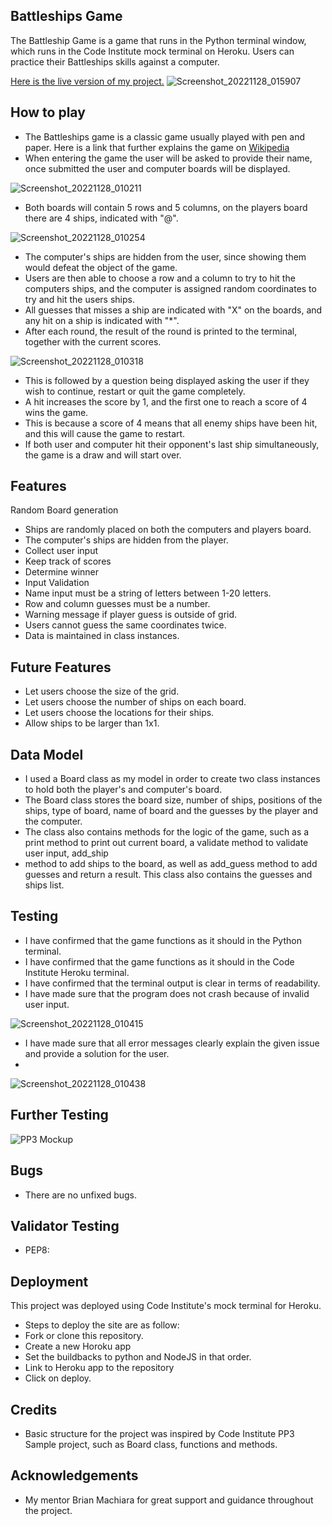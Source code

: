 ## Battleships Game
The Battleship Game is a game that runs in the Python terminal window, which runs in the Code Institute mock terminal on Heroku. 
Users can practice their Battleships skills against a computer.

[Here is the live version of my project.](https://thebattleships-game.herokuapp.com/)
![Screenshot_20221128_015907](https://user-images.githubusercontent.com/114813115/204283826-bca83c4b-a898-4f69-b3df-4716d6f9d5e2.png)

## How to play
- The Battleships game is a classic game usually played with pen and paper. Here is a link that further explains the game on [Wikipedia](https://en.wikipedia.org/wiki/Battleship_(game))
- When entering the game the user will be asked to provide their name, once submitted the user and computer boards will be displayed.

![Screenshot_20221128_010211](https://user-images.githubusercontent.com/114813115/204273765-99c29d07-b2ce-489c-ac07-f46a367f6f01.png)

- Both boards will contain 5 rows and 5 columns, on the players board there are 4 ships, indicated with "@".

![Screenshot_20221128_010254](https://user-images.githubusercontent.com/114813115/204273865-3555bf43-603f-42bf-ae57-bf827aac3bff.png)

- The computer's ships are hidden from the user, since showing them would defeat the object of the game.
- Users are then able to choose a row and a column to try to hit the computers ships, and the computer is assigned random coordinates to try and hit the users ships.
- All guesses that misses a ship are indicated with "X" on the boards, and any hit on a ship is indicated with "*". 
- After each round, the result of the round is printed to the terminal, together with the current scores.

![Screenshot_20221128_010318](https://user-images.githubusercontent.com/114813115/204274007-f43a1396-354f-4b9f-b03e-c08bd77ce347.png)

- This is followed by a question being displayed asking the user if they wish to continue, restart or quit the game completely.
- A hit increases the score by 1, and the first one to reach a score of 4 wins the game.
- This is because a score of 4 means that all enemy ships have been hit, and this will cause the game to restart. 
- If both user and computer hit their opponent's last ship simultaneously, the game is a draw and will start over.

## Features
Random Board generation
- Ships are randomly placed on both the computers and players board.
- The computer's ships are hidden from the player.
- Collect user input 
- Keep track of scores
- Determine winner 
- Input Validation
- Name input must be a string of letters between 1-20 letters.
- Row and column guesses must be a number.
- Warning message if player guess is outside of grid.
- Users cannot guess the same coordinates twice.
- Data is maintained in class instances. 

## Future Features
- Let users choose the size of the grid.
- Let users choose the number of ships on each board.
- Let users choose the locations for their ships.
- Allow ships to be larger than 1x1.


## Data Model
- I used a Board class as my model in order to create two class instances to hold both the player's and computer's board.
- The Board class stores the board size, number of ships, positions of the ships, type of board, name of board and the guesses by the player and the computer.
- The class also contains methods for the logic of the game, such as a print method to print out current board, a validate method to validate user input, add_ship 
- method to add ships to the board, as well as add_guess method to add guesses and return a result. This class also contains the guesses and ships list. 

## Testing
- I have confirmed that the game functions as it should in the Python terminal.
- I have confirmed that the game functions as it should in the Code Institute Heroku terminal.
- I have confirmed that the terminal output is clear in terms of readability.
- I have made sure that the program does not crash because of invalid user input.

![Screenshot_20221128_010415](https://user-images.githubusercontent.com/114813115/204274218-623113c7-e35c-4094-96c2-582f64fbad90.png)

- I have made sure that all error messages clearly explain the given issue and provide a solution for the user.
- 
![Screenshot_20221128_010438](https://user-images.githubusercontent.com/114813115/204274265-59c27e5d-f20b-4018-8d93-215cfd08cc2b.png)

## Further Testing
![PP3 Mockup](https://user-images.githubusercontent.com/114813115/204272317-35dda2a7-f7e4-4008-a296-5ccfec17f9fe.png)

## Bugs
- There are no unfixed bugs.

## Validator Testing
- PEP8: 

## Deployment 
This project was deployed using Code Institute's mock terminal for Heroku.
- Steps to deploy the site are as follow:
- Fork or clone this repository.
- Create a new Horoku app
- Set the buildbacks to python and NodeJS in that order.
- Link to Heroku app to the repository
- Click on deploy.

## Credits 
- Basic structure for the project was inspired by Code Institute PP3 Sample project, such as Board class, functions and methods.

## Acknowledgements
- My mentor Brian Machiara for great support and guidance throughout the project.




